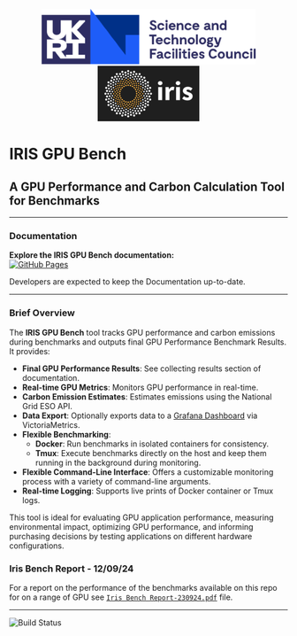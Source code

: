 <p align="center">
  <img src="docs/stfc_logo.png" alt="STFC Logo" height="100">
  <img src="docs/iris_logo.png" alt="IRIS Logo" height="100">
</p>


# IRIS GPU Bench
## A GPU Performance and Carbon Calculation Tool for Benchmarks
---

### Documentation

**Explore the IRIS GPU Bench documentation:**  
[![GitHub Pages](https://img.shields.io/badge/Docs-GitHub%20Pages-blue)](https://bryceshirley.github.io/iris-gpubench/)

Developers are expected to keep the Documentation up-to-date.

---

### Brief Overview

The **IRIS GPU Bench** tool tracks GPU performance and carbon emissions during benchmarks and outputs final GPU Performance Benchmark Results. It provides:

- **Final GPU Performance Results**: See collecting results section of documentation.
- **Real-time GPU Metrics**: Monitors GPU performance in real-time.
- **Carbon Emission Estimates**: Estimates emissions using the National Grid ESO API.
- **Data Export**: Optionally exports data to a [Grafana Dashboard](http://172.16.112.145:3000/d/fdw7dv7phr0g0e/iris-bench?orgId=1) via VictoriaMetrics.
- **Flexible Benchmarking**:  
  - **Docker**: Run benchmarks in isolated containers for consistency.  
  - **Tmux**: Execute benchmarks directly on the host and keep them running in the background during monitoring.
- **Flexible Command-Line Interface**: Offers a customizable monitoring process with a variety of command-line arguments.
- **Real-time Logging**: Supports live prints of Docker container or Tmux logs.

This tool is ideal for evaluating GPU application performance, measuring environmental impact, optimizing GPU performance, and informing purchasing decisions by testing applications on different hardware configurations.

### Iris Bench Report - 12/09/24

For a report on the performance of the benchmarks available on this repo for on a range of GPU see [`Iris Bench Report-230924.pdf`](https://github.com/bryceshirley/iris-bench/blob/main/Iris%20Bench%20Report-230924.pdf) file.

---

![Build Status](https://github.com/bryceshirley/iris-gpubench/actions/workflows/docker-build.yml/badge.svg)
